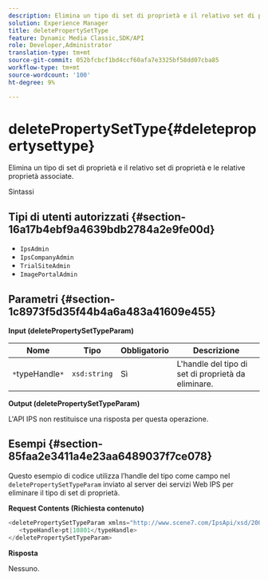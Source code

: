 ```yaml
---
description: Elimina un tipo di set di proprietà e il relativo set di proprietà e le relative proprietà associate.
solution: Experience Manager
title: deletePropertySetType
feature: Dynamic Media Classic,SDK/API
role: Developer,Administrator
translation-type: tm+mt
source-git-commit: 052bfcbcf1bd4ccf60afa7e3325bf58dd07cba85
workflow-type: tm+mt
source-wordcount: '100'
ht-degree: 9%

---
```



# deletePropertySetType{#deletepropertysettype}

Elimina un tipo di set di proprietà e il relativo set di proprietà e le relative proprietà associate.

Sintassi

## Tipi di utenti autorizzati {#section-16a17b4ebf9a4639bdb2784a2e9fe00d}

* `IpsAdmin`
* `IpsCompanyAdmin`
* `TrialSiteAdmin`
* `ImagePortalAdmin`

## Parametri {#section-1c8973f5d35f44b4a6a483a41609e455}

**Input (deletePropertySetTypeParam)**

| Nome | Tipo | Obbligatorio | Descrizione |
|---|---|---|---|
| `*`typeHandle`*` | `xsd:string` | Sì | L&#39;handle del tipo di set di proprietà da eliminare. |

**Output (deletePropertySetTypeParam)**

L&#39;API IPS non restituisce una risposta per questa operazione.

## Esempi {#section-85faa2e3411a4e23aa6489037f7ce078}

Questo esempio di codice utilizza l’handle del tipo come campo nel `deletePropertySetTypeParam` inviato al server dei servizi Web IPS per eliminare il tipo di set di proprietà.

**Request Contents (Richiesta contenuto)**

```java
<deletePropertySetTypeParam xmlns="http://www.scene7.com/IpsApi/xsd/2008-01-15">
   <typeHandle>pt|10801</typeHandle>
</deletePropertySetTypeParam>
```

**Risposta**

Nessuno.
